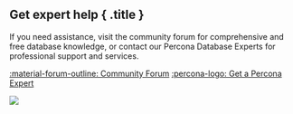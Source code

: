 <div data-banner markdown>

## Get expert help { .title }

If you need assistance, visit the community forum for comprehensive and free database knowledge, or contact our Percona Database Experts for professional support and services.

<div class="actions" markdown>

[:material-forum-outline: Community Forum](https://forums.percona.com/c/mongodb/percona-distribution-for-mongodb/43) [:percona-logo: Get a Percona Expert](https://www.percona.com/about/contact)

</div>
<img referrerpolicy="no-referrer-when-downgrade" src="https://static.scarf.sh/a.png?x-pxid=cffd47da-0145-414b-b946-dc5693f50e95" />
</div>